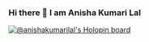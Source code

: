 ### Hi there 👋 I am Anisha Kumari Lal
[![@anishakumarilal's Holopin board](https://holopin.io/api/user/board?user=Anishakumarilal)](https://holopin.io/@anishakumarilal)

<!--
**Fr0styfeet/Fr0styfeet** is a ✨ _special_ ✨ repository because its `README.md` (this file) appears on your GitHub profile.

Here are some ideas to get you started:

- 🔭 I’m currently working on ...
- 🌱 I’m currently learning ...
- 👯 I’m looking to collaborate on ...
- 🤔 I’m looking for help with ...
- 💬 Ask me about ...
- 📫 How to reach me: ...
- 😄 Pronouns: ...
- ⚡ Fun fact: ...
-->

